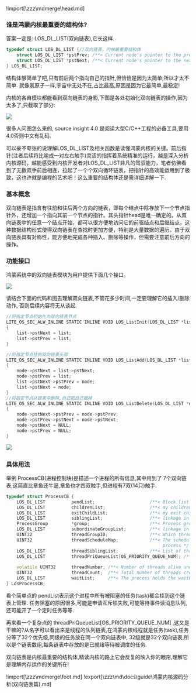 !import[\zzz\mdmerge\head.md]

### 谁是鸿蒙内核最重要的结构体? 

答案一定是: LOS\_DL\_LIST(双向链表),它长这样.

```cpp
typedef struct LOS_DL_LIST {//双向链表，内核最重要结构体
    struct LOS_DL_LIST *pstPrev; /**< Current node's pointer to the previous node *///前驱节点(左手)
    struct LOS_DL_LIST *pstNext; /**< Current node's pointer to the next node *///后继节点(右手)
} LOS_DL_LIST;
```

结构体够简单了吧,只有前后两个指向自己的指针,但恰恰是因为太简单,所以才太不简单. 就像氢原子一样,宇宙中无处不在,占比最高,原因是因为它最简单,最稳定!

内核的各自模块都能看到双向链表的身影,下图是各处初始化双向链表的操作,因为太多了,只截取了部分:

![](https://img-blog.csdnimg.cn/20200917171547946.png?x-oss-process=image/watermark,type_ZmFuZ3poZW5naGVpdGk,shadow_10,text_aHR0cHM6Ly9ibG9nLmNzZG4ubmV0L2t1YW5neXVmZWk=,size_16,color_FFFFFF,t_70)

很多人问图怎么来的, source insight 4.0 是阅读大型C/C++工程的必备工具,要用4.0否则中文有乱码.

可以豪不夸张的说理解LOS\_DL\_LIST及相关函数是读懂鸿蒙内核的关键。前后指针(注者后续将比喻成一对左右触手)灵活的指挥着系统精准的运行，越是深入分析内核源码，越能感受到内核开发者对LOS\_DL\_LIST非凡的驾驭能力，笔者仿佛看到了无数双手前后相连，拉起了一个个双向循环链表，把指针的高效能运用到了极致，这也许就是编程的艺术吧！这么重要的结构体还是需详细讲解一下.

### 基本概念

双向链表是指含有往前和往后两个方向的链表，即每个结点中除存放下一个节点指针外，还增加一个指向其前一个节点的指针。其头指针head是唯一确定的。从双向链表中的任意一个结点开始，都可以很方便地访问它的前驱结点和后继结点，这种数据结构形式使得双向链表在查找时更加方便，特别是大量数据的遍历。由于双向链表具有对称性，能方便地完成各种插入、删除等操作，但需要注意前后方向的操作。

### 功能接口

鸿蒙系统中的双向链表模块为用户提供下面几个接口。

![](https://img-blog.csdnimg.cn/img_convert/2991b499e4191cb7fdd733f10e13ae05.png)

请结合下面的代码和图去理解双向链表,不管花多少时间,一定要理解它的插入/删除动作, 否则后续内容将无从谈起. 

```cpp
//将指定节点初始化为双向链表节点
LITE_OS_SEC_ALW_INLINE STATIC INLINE VOID LOS_ListInit(LOS_DL_LIST *list)
{
    list->pstNext = list;
    list->pstPrev = list;
}

//将指定节点挂到双向链表头部
LITE_OS_SEC_ALW_INLINE STATIC INLINE VOID LOS_ListAdd(LOS_DL_LIST *list, LOS_DL_LIST *node)
{
    node->pstNext = list->pstNext;
    node->pstPrev = list;
    list->pstNext->pstPrev = node;
    list->pstNext = node;
}
//将指定节点从链表中删除,自己把自己摘掉
LITE_OS_SEC_ALW_INLINE STATIC INLINE VOID LOS_ListDelete(LOS_DL_LIST *node)
{
    node->pstNext->pstPrev = node->pstPrev;
    node->pstPrev->pstNext = node->pstNext;
    node->pstNext = NULL;
    node->pstPrev = NULL;
}
```

![](https://img-blog.csdnimg.cn/20210108142534112.jpg?x-oss-process=image/watermark,type_ZmFuZ3poZW5naGVpdGk,shadow_10,text_aHR0cHM6Ly9ibG9nLmNzZG4ubmV0L2t1YW5neXVmZWk=,size_16,color_FFFFFF,t_70)​

### 具体用法

举例 ProcessCB(进程控制块)是描述一个进程的所有信息,其中用到了 7个双向链表,这简直比章鱼还牛逼,章鱼也才四双触手,但进程有7双(14只)触手.

```cpp
typedef struct ProcessCB {
    LOS_DL_LIST          pendList;                     /**< Block list to which the process belongs */ //进程所属的阻塞列表,如果因拿锁失败,就由此节点挂到等锁链表上
    LOS_DL_LIST          childrenList;                 /**< my children process list */	//孩子进程都挂到这里,形成双循环链表
    LOS_DL_LIST          exitChildList;                /**< my exit children process list */	//那些要退出孩子进程挂到这里，白发人送黑发人。
    LOS_DL_LIST          siblingList;                  /**< linkage in my parent's children list */ //兄弟进程链表, 56个民族是一家,来自同一个父进程.
    ProcessGroup         *group;                       /**< Process group to which a process belongs */ //所属进程组
    LOS_DL_LIST          subordinateGroupList;         /**< linkage in my group list */ //进程是组长时,有哪些组员进程
    UINT32               threadGroupID;                /**< Which thread group , is the main thread ID of the process */ //哪个线程组是进程的主线程ID
    UINT32               threadScheduleMap;            /**< The scheduling bitmap table for the thread group of the
                                                            process */ //进程的各线程调度位图
    LOS_DL_LIST          threadSiblingList;            /**< List of threads under this process *///进程的线程(任务)列表
    LOS_DL_LIST          threadPriQueueList[OS_PRIORITY_QUEUE_NUM]; /**< The process's thread group schedules the
                                                                         priority hash table */	//进程的线程组调度优先级哈希表
    volatile UINT32      threadNumber; /**< Number of threads alive under this process */	//此进程下的活动线程数
    UINT32               threadCount;  /**< Total number of threads created under this process */	//在此进程下创建的线程总数
    LOS_DL_LIST          waitList;     /**< The process holds the waitLits to support wait/waitpid *///进程持有等待链表以支持wait/waitpid
} LosProcessCB;
```

看个简单点的 pendList表示这个进程中所有被阻塞的任务(task)都会挂到这个链表上管理. 任务阻塞的原因很多,可能是申请互斥锁失败,可能等待事件读消息队列,还可能开了一个定时任务等等.

再来看一个复杂点的 threadPriQueueList\[OS\_PRIORITY\_QUEUE_NUM\] ,这又是干嘛的?从名字可以看出来是线程的队列链表,在鸿蒙内核线程就是任务(task),任务分等了32个优先级,同级的任务放在同一个双向链表中, 32级就是32个双向链表,所以是个链表数组,每条链表中存放的是已就绪等待被调度的任务.

双向链表是内核最重要的结构体,精读内核的路上它会反复的映入你的眼帘,理解它是理解内存运作的关键所在!

!import[\zzz\mdmerge\foot.md] 
!export[\zzz\md\docs\guide\鸿蒙内核源码分析(双向链表篇).md]